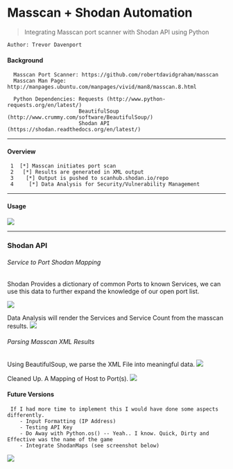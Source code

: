 Masscan + Shodan Automation
===========================
> Integrating Masscan port scanner with Shodan API using Python

```
Author: Trevor Davenport
```

#### Background ####
```
  Masscan Port Scanner: https://github.com/robertdavidgraham/masscan
  Masscan Man Page:     http://manpages.ubuntu.com/manpages/vivid/man8/masscan.8.html
  
  Python Dependencies: Requests (http://www.python-requests.org/en/latest/)
                       BeautifulSoup (http://www.crummy.com/software/BeautifulSoup/)
                       Shodan API (https://shodan.readthedocs.org/en/latest/)
```
___

#### Overview ####
```
 1  [*] Masscan initiates port scan
 2   [*] Results are generated in XML output
 3    [*] Output is pushed to scanhub.shodan.io/repo
 4     [*] Data Analysis for Security/Vulnerability Management
```
___

#### Usage ####

![](http://i.imgur.com/cFcey2H.png)

___

### Shodan API ###
###### Service to Port Shodan Mapping ######
  Shodan Provides a dictionary of common Ports to known Services, we can use this data to further expand the knowledge of our open port list.

![](http://i.imgur.com/WFUZstr.png)

  Data Analysis will render the Services and Service Count from the masscan results.
![](http://i.imgur.com/9R6er6y.png)

###### Parsing Masscan XML Results ######
  Using BeautifulSoup, we parse the XML File into meaningful data.
![](http://i.imgur.com/GAgC0Af.png)

  Cleaned Up. A Mapping of Host to Port(s).
![](http://i.imgur.com/wvKu3yK.png)

#### Future Versions ####
```
 If I had more time to implement this I would have done some aspects differently.
    - Input Formatting (IP Address)
    - Testing API Key
    - Do Away with Python.os() -- Yeah.. I know. Quick, Dirty and Effective was the name of the game
    - Integrate ShodanMaps (see screenshot below)
```
![](http://i.imgur.com/539sULZ.png)
